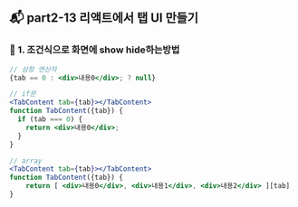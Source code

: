 ## 📬 part2-13 리액트에서 탭 UI 만들기

### 🔹 1. 조건식으로 화면에 show hide하는방법

```jsx
// 삼항 연산자
{tab == 0 : <div>내용0</div>; ? null}

// if문
<TabContent tab={tab}></TabContent>
function TabContent({tab}) {
  if (tab === 0) {
    return <div>내용0</div>;
  }
}

// array
<TabContent tab={tab}></TabContent>
function TabContent({tab}) {
    return [ <div>내용0</div>, <div>내용1</div>, <div>내용2</div> ][tab]
}
```
